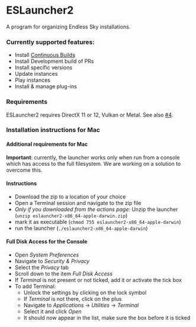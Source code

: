 # ESLauncher2
A program for organizing Endless Sky installations.

### Currently supported features:
- Install [Continuous Builds](https://github.com/endless-sky/endless-sky/releases/tag/continuous)
- Install Development build of PRs
- Install specific versions
- Update instances
- Play instances
- Install & manage plug-ins

### Requirements
ESLauncher2 requires DirectX 11 or 12, Vulkan or Metal. See also [#4](https://github.com/EndlessSkyCommunity/ESLauncher2/issues/4).


### Installation instructions for Mac
#### Additional requirements for Mac ####
**Important**: currently, the launcher works only when run from a console which has access to the full filesystem.
We are working on a solution to overcome this.

#### Instructions ####
- Download the zip to a location of your choice
- Open a Terminal session and navigate to the zip file
- *Only if you downloaded from the actions page:* Unzip the launcher (`unzip eslauncher2-x86_64-apple-darwin.zip`)
- mark it as executable (`chmod 755 eslauncher2-x86_64-apple-darwin`)
- run the launcher (`./eslauncher2-x86_64-apple-darwin`)

#### Full Disk Access for the Console ####
- Open *System Preferences*
- Navigate to *Security & Privacy*
- Select the *Privacy* tab
- Scroll down to the item *Full Disk Access*
- If *Terminal* is not present or not ticked, add it or activate the tick box
- To add Terminal:
  * Unlock the settings by clicking on the lock symbol
  * If *Terminal* is not there, click on the plus
  * Navigate to *Applications* -> *Utilities* -> *Terminal*
  * Select it and click *Open*
  * It should now appear in the list, make sure the box before it is ticked
